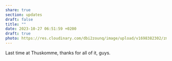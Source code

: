 ```yaml
---
share: true
section: updates
draft: false
title: ""
date: 2023-10-27 06:51:59 +0200
draft: true
photo: https://res.cloudinary.com/dbi2zounq/image/upload/v1698382302/zmsdpnvi2ruw3hbtivpx.jpg
---
```



Last time at Thuskomme, thanks for all of it, guys. 
